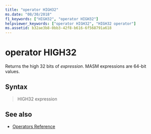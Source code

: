 ```yaml
---
title: "operator HIGH32"
ms.date: "08/30/2018"
f1_keywords: ["HIGH32", "operator HIGH32"]
helpviewer_keywords: ["operator HIGH32", "HIGH32 operator"]
ms.assetid: b32ae3b8-0bb3-42f8-b616-6f568791a618
---
```

# operator HIGH32

Returns the high 32 bits of *expression*. MASM expressions are 64-bit values.

## Syntax

> HIGH32 expression

## See also

- [Operators Reference](../../assembler/masm/operators-reference.md)
